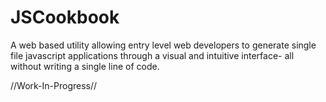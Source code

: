 # JSCookbook

A web based utility allowing entry level web developers to generate single file javascript applications
through a visual and intuitive interface- all without writing a single line of code.

//Work-In-Progress//


